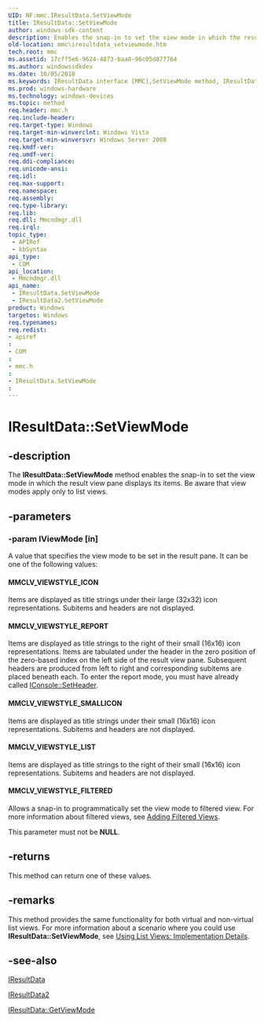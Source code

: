 ```yaml
---
UID: NF:mmc.IResultData.SetViewMode
title: IResultData::SetViewMode
author: windows-sdk-content
description: Enables the snap-in to set the view mode in which the result view pane displays its items.
old-location: mmc\iresultdata_setviewmode.htm
tech.root: mmc
ms.assetid: 17cff5e6-9624-4873-baa8-96c05d877764
ms.author: windowssdkdev
ms.date: 10/05/2018
ms.keywords: IResultData interface [MMC],SetViewMode method, IResultData.SetViewMode, IResultData2 interface [MMC],SetViewMode method, IResultData2::SetViewMode, IResultData::SetViewMode, MMCLV_VIEWSTYLE_FILTERED, MMCLV_VIEWSTYLE_ICON, MMCLV_VIEWSTYLE_LIST, MMCLV_VIEWSTYLE_REPORT, MMCLV_VIEWSTYLE_SMALLICON, SetViewMode, SetViewMode method [MMC], SetViewMode method [MMC],IResultData interface, SetViewMode method [MMC],IResultData2 interface, _slate_iresultdata_setviewmode, mmc.iresultdata_setviewmode, mmc/IResultData2::SetViewMode, mmc/IResultData::SetViewMode
ms.prod: windows-hardware
ms.technology: windows-devices
ms.topic: method
req.header: mmc.h
req.include-header: 
req.target-type: Windows
req.target-min-winverclnt: Windows Vista
req.target-min-winversvr: Windows Server 2008
req.kmdf-ver: 
req.umdf-ver: 
req.ddi-compliance: 
req.unicode-ansi: 
req.idl: 
req.max-support: 
req.namespace: 
req.assembly: 
req.type-library: 
req.lib: 
req.dll: Mmcndmgr.dll
req.irql: 
topic_type:
 - APIRef
 - kbSyntax
api_type:
 - COM
api_location:
 - Mmcndmgr.dll
api_name:
 - IResultData.SetViewMode
 - IResultData2.SetViewMode
product: Windows
targetos: Windows
req.typenames: 
req.redist: 
- apiref
: 
- COM
: 
- mmc.h
: 
- IResultData.SetViewMode
: 
---
```


# IResultData::SetViewMode


## -description


The <b>IResultData::SetViewMode</b> method enables the snap-in to set the view mode in which the result view pane displays its items. Be aware that view modes apply only to list views.


## -parameters




### -param lViewMode [in]

A value that specifies the view mode to be set in the result pane. It can be one of the following values:



#### MMCLV_VIEWSTYLE_ICON

Items are displayed as title strings under their large (32x32) icon representations. Subitems and headers are not displayed.



#### MMCLV_VIEWSTYLE_REPORT

Items are displayed as title strings to the right of their small (16x16) icon representations. Items are tabulated under the header in the zero position of the zero-based index on the left side of the result view pane. Subsequent headers are produced from left to right and corresponding subitems are placed beneath each. To enter the report mode, you must have already called 
<a href="https://msdn.microsoft.com/bca6fbef-d00b-4f25-823e-fff76a96f59d">IConsole::SetHeader</a>.



#### MMCLV_VIEWSTYLE_SMALLICON

Items are displayed as title strings under their small (16x16) icon representations. Subitems and headers are not displayed.



#### MMCLV_VIEWSTYLE_LIST

Items are displayed as title strings to the right of their small (16x16) icon representations. Subitems and headers are not displayed.



#### MMCLV_VIEWSTYLE_FILTERED

Allows a snap-in to programmatically set the view mode to filtered view. For more information about filtered views, see 
<a href="https://msdn.microsoft.com/4be29e44-7e64-4c2c-820b-26c6cfea0661">Adding Filtered Views</a>.

This parameter must not be <b>NULL</b>.


## -returns



This method can return one of these values.




## -remarks



This method provides the same functionality for both virtual and non-virtual list views. For more information about a scenario where you could use <b>IResultData::SetViewMode</b>, see 
<a href="https://msdn.microsoft.com/418a74bc-7ac1-42ae-9a19-1456b9f4ad89">Using List Views: Implementation Details</a>.




## -see-also




<a href="https://msdn.microsoft.com/58f8bcdb-b062-4048-92fc-eb652ce62c5b">IResultData</a>



<a href="https://msdn.microsoft.com/cca0c2a4-7a41-48d1-bdaa-27b7aad7cc05">IResultData2</a>



<a href="https://msdn.microsoft.com/e6c9b3ef-3b12-42c1-9b3b-ad890b8bd05e">IResultData::GetViewMode</a>
 

 


